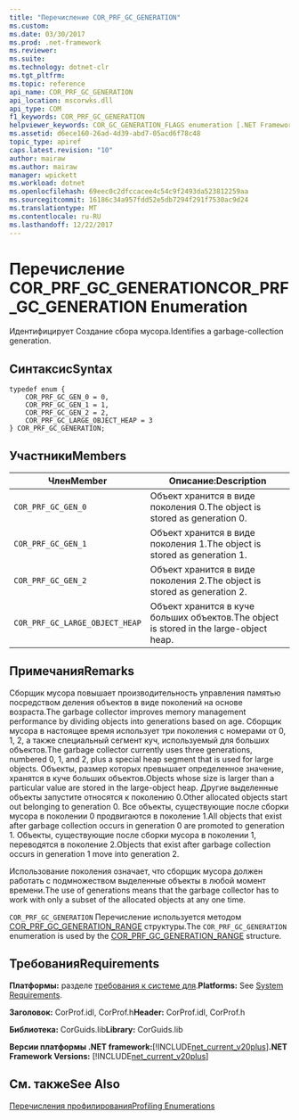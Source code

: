 ```yaml
---
title: "Перечисление COR_PRF_GC_GENERATION"
ms.custom: 
ms.date: 03/30/2017
ms.prod: .net-framework
ms.reviewer: 
ms.suite: 
ms.technology: dotnet-clr
ms.tgt_pltfrm: 
ms.topic: reference
api_name: COR_PRF_GC_GENERATION
api_location: mscorwks.dll
api_type: COM
f1_keywords: COR_PRF_GC_GENERATION
helpviewer_keywords: COR_GC_GENERATION_FLAGS enumeration [.NET Framework profiling]
ms.assetid: d6ece160-26ad-4d39-abd7-05acd6f78c48
topic_type: apiref
caps.latest.revision: "10"
author: mairaw
ms.author: mairaw
manager: wpickett
ms.workload: dotnet
ms.openlocfilehash: 69eec0c2dfccacee4c54c9f2493da523812259aa
ms.sourcegitcommit: 16186c34a957fdd52e5db7294f291f7530ac9d24
ms.translationtype: MT
ms.contentlocale: ru-RU
ms.lasthandoff: 12/22/2017
---
```

# <a name="corprfgcgeneration-enumeration"></a><span data-ttu-id="c48e0-102">Перечисление COR_PRF_GC_GENERATION</span><span class="sxs-lookup"><span data-stu-id="c48e0-102">COR_PRF_GC_GENERATION Enumeration</span></span>
<span data-ttu-id="c48e0-103">Идентифицирует Создание сбора мусора.</span><span class="sxs-lookup"><span data-stu-id="c48e0-103">Identifies a garbage-collection generation.</span></span>  
  
## <a name="syntax"></a><span data-ttu-id="c48e0-104">Синтаксис</span><span class="sxs-lookup"><span data-stu-id="c48e0-104">Syntax</span></span>  
  
```  
typedef enum {  
    COR_PRF_GC_GEN_0 = 0,  
    COR_PRF_GC_GEN_1 = 1,  
    COR_PRF_GC_GEN_2 = 2,  
    COR_PRF_GC_LARGE_OBJECT_HEAP = 3  
} COR_PRF_GC_GENERATION;  
```  
  
## <a name="members"></a><span data-ttu-id="c48e0-105">Участники</span><span class="sxs-lookup"><span data-stu-id="c48e0-105">Members</span></span>  
  
|<span data-ttu-id="c48e0-106">Член</span><span class="sxs-lookup"><span data-stu-id="c48e0-106">Member</span></span>|<span data-ttu-id="c48e0-107">Описание:</span><span class="sxs-lookup"><span data-stu-id="c48e0-107">Description</span></span>|  
|------------|-----------------|  
|`COR_PRF_GC_GEN_0`|<span data-ttu-id="c48e0-108">Объект хранится в виде поколения 0.</span><span class="sxs-lookup"><span data-stu-id="c48e0-108">The object is stored as generation 0.</span></span>|  
|`COR_PRF_GC_GEN_1`|<span data-ttu-id="c48e0-109">Объект хранится в виде поколения 1.</span><span class="sxs-lookup"><span data-stu-id="c48e0-109">The object is stored as generation 1.</span></span>|  
|`COR_PRF_GC_GEN_2`|<span data-ttu-id="c48e0-110">Объект хранится в виде поколения 2.</span><span class="sxs-lookup"><span data-stu-id="c48e0-110">The object is stored as generation 2.</span></span>|  
|`COR_PRF_GC_LARGE_OBJECT_HEAP`|<span data-ttu-id="c48e0-111">Объект хранится в куче больших объектов.</span><span class="sxs-lookup"><span data-stu-id="c48e0-111">The object is stored in the large-object heap.</span></span>|  
  
## <a name="remarks"></a><span data-ttu-id="c48e0-112">Примечания</span><span class="sxs-lookup"><span data-stu-id="c48e0-112">Remarks</span></span>  
 <span data-ttu-id="c48e0-113">Сборщик мусора повышает производительность управления памятью посредством деления объектов в виде поколений на основе возраста.</span><span class="sxs-lookup"><span data-stu-id="c48e0-113">The garbage collector improves memory management performance by dividing objects into generations based on age.</span></span> <span data-ttu-id="c48e0-114">Сборщик мусора в настоящее время использует три поколения с номерами от 0, 1, 2, а также специальный сегмент куч, используемый для больших объектов.</span><span class="sxs-lookup"><span data-stu-id="c48e0-114">The garbage collector currently uses three generations, numbered 0, 1, and 2, plus a special heap segment that is used for large objects.</span></span> <span data-ttu-id="c48e0-115">Объекты, размер которых превышает определенное значение, хранятся в куче больших объектов.</span><span class="sxs-lookup"><span data-stu-id="c48e0-115">Objects whose size is larger than a particular value are stored in the large-object heap.</span></span> <span data-ttu-id="c48e0-116">Другие выделенные объекты запустите относятся к поколению 0.</span><span class="sxs-lookup"><span data-stu-id="c48e0-116">Other allocated objects start out belonging to generation 0.</span></span> <span data-ttu-id="c48e0-117">Все объекты, существующие после сборки мусора в поколении 0 продвигаются в поколение 1.</span><span class="sxs-lookup"><span data-stu-id="c48e0-117">All objects that exist after garbage collection occurs in generation 0 are promoted to generation 1.</span></span> <span data-ttu-id="c48e0-118">Объекты, существующие после сборки мусора в поколении 1, переводятся в поколение 2.</span><span class="sxs-lookup"><span data-stu-id="c48e0-118">Objects that exist after garbage collection occurs in generation 1 move into generation 2.</span></span>  
  
 <span data-ttu-id="c48e0-119">Использование поколения означает, что сборщик мусора должен работать с подмножеством выделенные объекты в любой момент времени.</span><span class="sxs-lookup"><span data-stu-id="c48e0-119">The use of generations means that the garbage collector has to work with only a subset of the allocated objects at any one time.</span></span>  
  
 <span data-ttu-id="c48e0-120">`COR_PRF_GC_GENERATION` Перечисление используется методом [COR_PRF_GC_GENERATION_RANGE](../../../../docs/framework/unmanaged-api/profiling/cor-prf-gc-generation-range-structure.md) структуры.</span><span class="sxs-lookup"><span data-stu-id="c48e0-120">The `COR_PRF_GC_GENERATION` enumeration is used by the [COR_PRF_GC_GENERATION_RANGE](../../../../docs/framework/unmanaged-api/profiling/cor-prf-gc-generation-range-structure.md) structure.</span></span>  
  
## <a name="requirements"></a><span data-ttu-id="c48e0-121">Требования</span><span class="sxs-lookup"><span data-stu-id="c48e0-121">Requirements</span></span>  
 <span data-ttu-id="c48e0-122">**Платформы:** разделе [требования к системе для](../../../../docs/framework/get-started/system-requirements.md).</span><span class="sxs-lookup"><span data-stu-id="c48e0-122">**Platforms:** See [System Requirements](../../../../docs/framework/get-started/system-requirements.md).</span></span>  
  
 <span data-ttu-id="c48e0-123">**Заголовок:** CorProf.idl, CorProf.h</span><span class="sxs-lookup"><span data-stu-id="c48e0-123">**Header:** CorProf.idl, CorProf.h</span></span>  
  
 <span data-ttu-id="c48e0-124">**Библиотека:** CorGuids.lib</span><span class="sxs-lookup"><span data-stu-id="c48e0-124">**Library:** CorGuids.lib</span></span>  
  
 <span data-ttu-id="c48e0-125">**Версии платформы .NET framework:**[!INCLUDE[net_current_v20plus](../../../../includes/net-current-v20plus-md.md)]</span><span class="sxs-lookup"><span data-stu-id="c48e0-125">**.NET Framework Versions:** [!INCLUDE[net_current_v20plus](../../../../includes/net-current-v20plus-md.md)]</span></span>  
  
## <a name="see-also"></a><span data-ttu-id="c48e0-126">См. также</span><span class="sxs-lookup"><span data-stu-id="c48e0-126">See Also</span></span>  
 [<span data-ttu-id="c48e0-127">Перечисления профилирования</span><span class="sxs-lookup"><span data-stu-id="c48e0-127">Profiling Enumerations</span></span>](../../../../docs/framework/unmanaged-api/profiling/profiling-enumerations.md)
